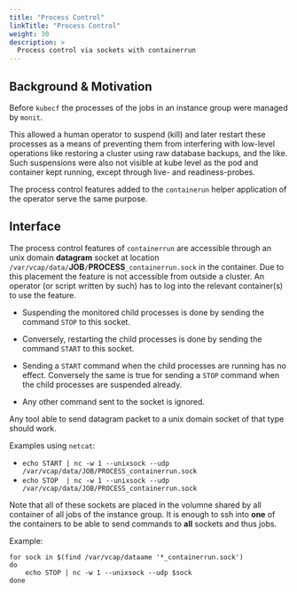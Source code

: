 ```yaml
---
title: "Process Control"
linkTitle: "Process Control"
weight: 30
description: >
  Process control via sockets with containerrun
---
```


## Background & Motivation

Before `kubecf` the processes of the jobs in an instance group were
managed by `monit`.

This allowed a human operator to suspend (kill) and later restart
these processes as a means of preventing them from interfering with
low-level operations like restoring a cluster using raw database
backups, and the like. Such suspensions were also not visible at kube
level as the pod and container kept running, except through live- and
readiness-probes.

The process control features added to the `containerun` helper
application of the operator serve the same purpose.

## Interface

The process control features of `containerrun` are accessible through
an unix domain __datagram__ socket at location
`/var/vcap/data/`__JOB__`/`__PROCESS__`_containerrun.sock` in the
container. Due to this placement the feature is not accessible from
outside a cluster. An operator (or script written by such) has to log
into the relevant container(s) to use the feature.

  - Suspending the monitored child processes is done by sending the
    command `STOP` to this socket.

  - Conversely, restarting the child processes is done by sending the
    command `START` to this socket.

  - Sending a `START` command when the child processes are running has
    no effect. Conversely the same is true for sending a `STOP`
    command when the child processes are suspended already.

  - Any other command sent to the socket is ignored.

Any tool able to send datagram packet to a unix domain socket of that
type should work.

Examples using `netcat`:

  - `echo START | nc -w 1 --unixsock --udp /var/vcap/data/JOB/PROCESS_containerrun.sock`
  - `echo STOP  | nc -w 1 --unixsock --udp /var/vcap/data/JOB/PROCESS_containerrun.sock`

Note that all of these sockets are placed in the volumne shared by all
container of all jobs of the instance group. It is enough to ssh into
__one__ of the containers to be able to send commands to __all__
sockets and thus jobs.

Example:

```
for sock in $(find /var/vcap/dataame '*_containerrun.sock')
do
    echo STOP | nc -w 1 --unixsock --udp $sock
done
```
